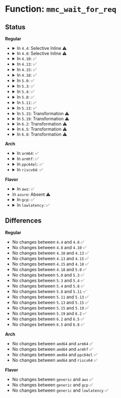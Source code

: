 # Function: <code>mmc_wait_for_req</code>

## Status
<b>Regular</b>
<ul>
<li>
<details>
<summary>In <code>4.4</code>: Selective Inline ⚠️</summary>

```c
void mmc_wait_for_req(struct mmc_host *host, struct mmc_request *mrq);
```

**Collision:** Unique Global

**Inline:** Selective

**Transformation:** False

**Instances:**

```
In drivers/mmc/core/core.c (ffffffff816bf420)
Location: drivers/mmc/core/core.c:650
Inline: True
Inline callers:
  - drivers/mmc/core/core.c:mmc_wait_for_cmd
Direct callers:
  - drivers/mmc/core/mmc_ops.c:mmc_send_cxd_data
  - drivers/mmc/core/mmc_ops.c:mmc_send_bus_test
  - drivers/mmc/core/mmc_ops.c:mmc_send_bus_test
  - drivers/mmc/core/mmc_ops.c:mmc_send_tuning
  - drivers/mmc/core/sd_ops.c:mmc_wait_for_app_cmd
  - drivers/mmc/core/sd_ops.c:mmc_app_send_scr
  - drivers/mmc/core/sd_ops.c:mmc_sd_switch
  - drivers/mmc/core/sd_ops.c:mmc_app_sd_status
  - drivers/mmc/core/sdio_ops.c:mmc_io_rw_extended
  - drivers/mmc/core/sdio_ops.c:mmc_io_rw_extended
```
**Symbols:**

```
ffffffff816bf420-ffffffff816bf447: mmc_wait_for_req (STB_GLOBAL)
```
</details>
</li>
<li>
<details>
<summary>In <code>4.8</code>: Selective Inline ⚠️</summary>

```c
void mmc_wait_for_req(struct mmc_host *host, struct mmc_request *mrq);
```

**Collision:** Unique Global

**Inline:** Selective

**Transformation:** False

**Instances:**

```
In drivers/mmc/core/core.c (ffffffff81721e93)
Location: drivers/mmc/core/core.c:651
Inline: True
Inline callers:
  - drivers/mmc/core/core.c:mmc_wait_for_cmd
Direct callers:
  - drivers/mmc/core/mmc_ops.c:mmc_send_bus_test
  - drivers/mmc/core/mmc_ops.c:mmc_send_bus_test
  - drivers/mmc/core/mmc_ops.c:mmc_send_tuning
  - drivers/mmc/core/mmc_ops.c:mmc_send_cxd_data
  - drivers/mmc/core/sd_ops.c:mmc_app_sd_status
  - drivers/mmc/core/sd_ops.c:mmc_sd_switch
  - drivers/mmc/core/sd_ops.c:mmc_app_send_scr
  - drivers/mmc/core/sd_ops.c:mmc_wait_for_app_cmd
  - drivers/mmc/core/sdio_ops.c:mmc_io_rw_extended
  - drivers/mmc/core/sdio_ops.c:mmc_io_rw_extended
```
**Symbols:**

```
ffffffff81721e20-ffffffff81721e47: mmc_wait_for_req (STB_GLOBAL)
```
</details>
</li>
<li>
<details>
<summary>In <code>4.10</code>: ✅</summary>

```c
void mmc_wait_for_req(struct mmc_host *host, struct mmc_request *mrq);
```

**Collision:** Unique Global

**Inline:** No

**Transformation:** False

**Instances:**

```
In drivers/mmc/core/core.c (ffffffff81754d20)
Location: drivers/mmc/core/core.c:724
Inline: False
Direct callers:
  - drivers/mmc/core/core.c:mmc_wait_for_cmd
  - drivers/mmc/core/mmc_ops.c:mmc_send_bus_test
  - drivers/mmc/core/mmc_ops.c:mmc_send_bus_test
  - drivers/mmc/core/mmc_ops.c:mmc_send_tuning
  - drivers/mmc/core/mmc_ops.c:mmc_send_cxd_data
  - drivers/mmc/core/sd_ops.c:mmc_app_sd_status
  - drivers/mmc/core/sd_ops.c:mmc_sd_switch
  - drivers/mmc/core/sd_ops.c:mmc_app_send_scr
  - drivers/mmc/core/sd_ops.c:mmc_wait_for_app_cmd
  - drivers/mmc/core/sdio_ops.c:mmc_io_rw_extended
  - drivers/mmc/core/sdio_ops.c:mmc_io_rw_extended
```
**Symbols:**

```
ffffffff81754d20-ffffffff81754dfc: mmc_wait_for_req (STB_GLOBAL)
```
</details>
</li>
<li>
<details>
<summary>In <code>4.13</code>: ✅</summary>

```c
void mmc_wait_for_req(struct mmc_host *host, struct mmc_request *mrq);
```

**Collision:** Unique Global

**Inline:** No

**Transformation:** False

**Instances:**

```
In drivers/mmc/core/core.c (ffffffff817728b0)
Location: drivers/mmc/core/core.c:668
Inline: False
Direct callers:
  - drivers/mmc/core/core.c:mmc_wait_for_cmd
  - drivers/mmc/core/mmc_ops.c:mmc_send_bus_test
  - drivers/mmc/core/mmc_ops.c:mmc_send_bus_test
  - drivers/mmc/core/mmc_ops.c:mmc_send_tuning
  - drivers/mmc/core/mmc_ops.c:mmc_send_cxd_data
  - drivers/mmc/core/sd_ops.c:mmc_app_sd_status
  - drivers/mmc/core/sd_ops.c:mmc_sd_switch
  - drivers/mmc/core/sd_ops.c:mmc_app_send_scr
  - drivers/mmc/core/sd_ops.c:mmc_wait_for_app_cmd
  - drivers/mmc/core/sdio_ops.c:mmc_io_rw_extended
  - drivers/mmc/core/sdio_ops.c:mmc_io_rw_extended
```
**Symbols:**

```
ffffffff817728b0-ffffffff8177298c: mmc_wait_for_req (STB_GLOBAL)
```
</details>
</li>
<li>
<details>
<summary>In <code>4.15</code>: ✅</summary>

```c
void mmc_wait_for_req(struct mmc_host *host, struct mmc_request *mrq);
```

**Collision:** Unique Global

**Inline:** No

**Transformation:** False

**Instances:**

```
In drivers/mmc/core/core.c (ffffffff817e8420)
Location: drivers/mmc/core/core.c:822
Inline: False
Direct callers:
  - drivers/mmc/core/core.c:mmc_wait_for_cmd
  - drivers/mmc/core/mmc_ops.c:mmc_send_bus_test
  - drivers/mmc/core/mmc_ops.c:mmc_send_bus_test
  - drivers/mmc/core/mmc_ops.c:mmc_send_tuning
  - drivers/mmc/core/mmc_ops.c:mmc_send_cxd_data
  - drivers/mmc/core/sd_ops.c:mmc_app_sd_status
  - drivers/mmc/core/sd_ops.c:mmc_sd_switch
  - drivers/mmc/core/sd_ops.c:mmc_app_send_scr
  - drivers/mmc/core/sd_ops.c:mmc_wait_for_app_cmd
  - drivers/mmc/core/sdio_ops.c:mmc_io_rw_extended
  - drivers/mmc/core/sdio_ops.c:mmc_io_rw_extended
```
**Symbols:**

```
ffffffff817e8420-ffffffff817e84fc: mmc_wait_for_req (STB_GLOBAL)
```
</details>
</li>
<li>
<details>
<summary>In <code>4.18</code>: ✅</summary>

```c
void mmc_wait_for_req(struct mmc_host *host, struct mmc_request *mrq);
```

**Collision:** Unique Global

**Inline:** No

**Transformation:** False

**Instances:**

```
In drivers/mmc/core/core.c (ffffffff81831830)
Location: drivers/mmc/core/core.c:621
Inline: False
Direct callers:
  - drivers/mmc/core/core.c:mmc_wait_for_cmd
  - drivers/mmc/core/mmc_ops.c:mmc_send_bus_test
  - drivers/mmc/core/mmc_ops.c:mmc_send_bus_test
  - drivers/mmc/core/mmc_ops.c:mmc_send_tuning
  - drivers/mmc/core/mmc_ops.c:mmc_send_cxd_data
  - drivers/mmc/core/sd_ops.c:mmc_app_sd_status
  - drivers/mmc/core/sd_ops.c:mmc_sd_switch
  - drivers/mmc/core/sd_ops.c:mmc_app_send_scr
  - drivers/mmc/core/sd_ops.c:mmc_wait_for_app_cmd
  - drivers/mmc/core/sdio_ops.c:mmc_io_rw_extended
  - drivers/mmc/core/sdio_ops.c:mmc_io_rw_extended
```
**Symbols:**

```
ffffffff81831830-ffffffff818318ee: mmc_wait_for_req (STB_GLOBAL)
```
</details>
</li>
<li>
<details>
<summary>In <code>5.0</code>: ✅</summary>

```c
void mmc_wait_for_req(struct mmc_host *host, struct mmc_request *mrq);
```

**Collision:** Unique Global

**Inline:** No

**Transformation:** False

**Instances:**

```
In drivers/mmc/core/core.c (ffffffff8185d810)
Location: drivers/mmc/core/core.c:621
Inline: False
Direct callers:
  - drivers/mmc/core/core.c:mmc_wait_for_cmd
  - drivers/mmc/core/mmc_ops.c:mmc_send_bus_test
  - drivers/mmc/core/mmc_ops.c:mmc_send_bus_test
  - drivers/mmc/core/mmc_ops.c:mmc_send_tuning
  - drivers/mmc/core/mmc_ops.c:mmc_send_cxd_data
  - drivers/mmc/core/sd_ops.c:mmc_app_sd_status
  - drivers/mmc/core/sd_ops.c:mmc_sd_switch
  - drivers/mmc/core/sd_ops.c:mmc_app_send_scr
  - drivers/mmc/core/sd_ops.c:mmc_wait_for_app_cmd
  - drivers/mmc/core/sdio_ops.c:mmc_io_rw_extended
  - drivers/mmc/core/sdio_ops.c:mmc_io_rw_extended
```
**Symbols:**

```
ffffffff8185d810-ffffffff8185d8ce: mmc_wait_for_req (STB_GLOBAL)
```
</details>
</li>
<li>
<details>
<summary>In <code>5.3</code>: ✅</summary>

```c
void mmc_wait_for_req(struct mmc_host *host, struct mmc_request *mrq);
```

**Collision:** Unique Global

**Inline:** No

**Transformation:** False

**Instances:**

```
In drivers/mmc/core/core.c (ffffffff818a1450)
Location: drivers/mmc/core/core.c:619
Inline: False
Direct callers:
  - drivers/mmc/core/core.c:mmc_wait_for_cmd
  - drivers/mmc/core/mmc_ops.c:mmc_send_bus_test
  - drivers/mmc/core/mmc_ops.c:mmc_send_bus_test
  - drivers/mmc/core/mmc_ops.c:mmc_send_tuning
  - drivers/mmc/core/mmc_ops.c:mmc_send_cxd_data
  - drivers/mmc/core/sd_ops.c:mmc_app_sd_status
  - drivers/mmc/core/sd_ops.c:mmc_sd_switch
  - drivers/mmc/core/sd_ops.c:mmc_app_send_scr
  - drivers/mmc/core/sd_ops.c:mmc_wait_for_app_cmd
  - drivers/mmc/core/sdio_ops.c:mmc_io_rw_extended
  - drivers/mmc/core/sdio_ops.c:mmc_io_rw_extended
```
**Symbols:**

```
ffffffff818a1450-ffffffff818a151c: mmc_wait_for_req (STB_GLOBAL)
```
</details>
</li>
<li>
<details>
<summary>In <code>5.4</code>: ✅</summary>

```c
void mmc_wait_for_req(struct mmc_host *host, struct mmc_request *mrq);
```

**Collision:** Unique Global

**Inline:** No

**Transformation:** False

**Instances:**

```
In drivers/mmc/core/core.c (ffffffff818d3740)
Location: drivers/mmc/core/core.c:619
Inline: False
Direct callers:
  - drivers/mmc/core/core.c:mmc_wait_for_cmd
  - drivers/mmc/core/mmc_ops.c:mmc_send_bus_test
  - drivers/mmc/core/mmc_ops.c:mmc_send_bus_test
  - drivers/mmc/core/mmc_ops.c:mmc_send_tuning
  - drivers/mmc/core/mmc_ops.c:mmc_send_cxd_data
  - drivers/mmc/core/sd_ops.c:mmc_app_sd_status
  - drivers/mmc/core/sd_ops.c:mmc_sd_switch
  - drivers/mmc/core/sd_ops.c:mmc_app_send_scr
  - drivers/mmc/core/sd_ops.c:mmc_wait_for_app_cmd
  - drivers/mmc/core/sdio_ops.c:mmc_io_rw_extended
  - drivers/mmc/core/sdio_ops.c:mmc_io_rw_extended
```
**Symbols:**

```
ffffffff818d3740-ffffffff818d380c: mmc_wait_for_req (STB_GLOBAL)
```
</details>
</li>
<li>
<details>
<summary>In <code>5.8</code>: ✅</summary>

```c
void mmc_wait_for_req(struct mmc_host *host, struct mmc_request *mrq);
```

**Collision:** Unique Global

**Inline:** No

**Transformation:** False

**Instances:**

```
In drivers/mmc/core/core.c (ffffffff819a5e10)
Location: drivers/mmc/core/core.c:602
Inline: False
Direct callers:
  - drivers/mmc/core/core.c:mmc_wait_for_cmd
  - drivers/mmc/core/mmc_ops.c:mmc_send_bus_test
  - drivers/mmc/core/mmc_ops.c:mmc_send_bus_test
  - drivers/mmc/core/mmc_ops.c:mmc_send_tuning
  - drivers/mmc/core/mmc_ops.c:mmc_send_cxd_data
  - drivers/mmc/core/sd_ops.c:mmc_app_sd_status
  - drivers/mmc/core/sd_ops.c:mmc_sd_switch
  - drivers/mmc/core/sd_ops.c:mmc_app_send_scr
  - drivers/mmc/core/sd_ops.c:mmc_wait_for_app_cmd
  - drivers/mmc/core/sdio_ops.c:mmc_io_rw_extended
```
**Symbols:**

```
ffffffff819a5e10-ffffffff819a5edc: mmc_wait_for_req (STB_GLOBAL)
```
</details>
</li>
<li>
<details>
<summary>In <code>5.11</code>: ✅</summary>

```c
void mmc_wait_for_req(struct mmc_host *host, struct mmc_request *mrq);
```

**Collision:** Unique Global

**Inline:** No

**Transformation:** False

**Instances:**

```
In drivers/mmc/core/core.c (ffffffff819a8bc0)
Location: drivers/mmc/core/core.c:602
Inline: False
Direct callers:
  - drivers/mmc/core/core.c:mmc_wait_for_cmd
  - drivers/mmc/core/mmc_ops.c:mmc_send_bus_test
  - drivers/mmc/core/mmc_ops.c:mmc_send_bus_test
  - drivers/mmc/core/mmc_ops.c:mmc_send_tuning
  - drivers/mmc/core/mmc_ops.c:mmc_send_cxd_data
  - drivers/mmc/core/sd_ops.c:mmc_app_sd_status
  - drivers/mmc/core/sd_ops.c:mmc_sd_switch
  - drivers/mmc/core/sd_ops.c:mmc_app_send_scr
  - drivers/mmc/core/sd_ops.c:mmc_wait_for_app_cmd
  - drivers/mmc/core/sdio_ops.c:mmc_io_rw_extended
```
**Symbols:**

```
ffffffff819a8bc0-ffffffff819a8c8c: mmc_wait_for_req (STB_GLOBAL)
```
</details>
</li>
<li>
<details>
<summary>In <code>5.13</code>: ✅</summary>

```c
void mmc_wait_for_req(struct mmc_host *host, struct mmc_request *mrq);
```

**Collision:** Unique Global

**Inline:** No

**Transformation:** False

**Instances:**

```
In drivers/mmc/core/core.c (ffffffff8198d890)
Location: drivers/mmc/core/core.c:603
Inline: False
Direct callers:
  - drivers/mmc/core/core.c:mmc_wait_for_cmd
  - drivers/mmc/core/mmc_ops.c:mmc_send_bus_test
  - drivers/mmc/core/mmc_ops.c:mmc_send_bus_test
  - drivers/mmc/core/mmc_ops.c:mmc_send_tuning
  - drivers/mmc/core/mmc_ops.c:mmc_send_cxd_data
  - drivers/mmc/core/sd_ops.c:mmc_app_sd_status
  - drivers/mmc/core/sd_ops.c:mmc_sd_switch
  - drivers/mmc/core/sd_ops.c:mmc_app_send_scr
  - drivers/mmc/core/sd_ops.c:mmc_wait_for_app_cmd
  - drivers/mmc/core/sdio_ops.c:mmc_io_rw_extended
```
**Symbols:**

```
ffffffff8198d890-ffffffff8198d95c: mmc_wait_for_req (STB_GLOBAL)
```
</details>
</li>
<li>
<details>
<summary>In <code>5.15</code>: Transformation ⚠️</summary>

```c
void mmc_wait_for_req(struct mmc_host *host, struct mmc_request *mrq);
```

**Collision:** Unique Global

**Inline:** No

**Transformation:** True

**Instances:**

```
In drivers/mmc/core/core.c (0)
Location: drivers/mmc/core/core.c:603
Inline: False
Direct callers:
  - drivers/mmc/core/core.c:mmc_wait_for_cmd
  - drivers/mmc/core/mmc_ops.c:mmc_send_bus_test
  - drivers/mmc/core/mmc_ops.c:mmc_send_bus_test
  - drivers/mmc/core/mmc_ops.c:mmc_send_tuning
  - drivers/mmc/core/mmc_ops.c:mmc_send_adtc_data
  - drivers/mmc/core/sd_ops.c:mmc_app_sd_status
  - drivers/mmc/core/sd_ops.c:mmc_app_send_scr
  - drivers/mmc/core/sd_ops.c:mmc_wait_for_app_cmd
  - drivers/mmc/core/sdio_ops.c:mmc_io_rw_extended
```
**Symbols:**

```
ffffffff81d2ce21-ffffffff81d2ce4b: mmc_wait_for_req.cold (STB_LOCAL)
ffffffff81a38ee0-ffffffff81a38fd1: mmc_wait_for_req (STB_GLOBAL)
```
</details>
</li>
<li>
<details>
<summary>In <code>5.19</code>: Transformation ⚠️</summary>

```c
void mmc_wait_for_req(struct mmc_host *host, struct mmc_request *mrq);
```

**Collision:** Unique Global

**Inline:** No

**Transformation:** True

**Instances:**

```
In drivers/mmc/core/core.c (0)
Location: drivers/mmc/core/core.c:603
Inline: False
Direct callers:
  - drivers/mmc/core/core.c:mmc_wait_for_cmd
  - drivers/mmc/core/mmc_ops.c:mmc_send_bus_test
  - drivers/mmc/core/mmc_ops.c:mmc_send_bus_test
  - drivers/mmc/core/mmc_ops.c:mmc_send_tuning
  - drivers/mmc/core/mmc_ops.c:mmc_send_adtc_data
  - drivers/mmc/core/sd_ops.c:mmc_app_sd_status
  - drivers/mmc/core/sd_ops.c:mmc_app_send_scr
  - drivers/mmc/core/sd_ops.c:mmc_wait_for_app_cmd
  - drivers/mmc/core/sdio_ops.c:mmc_io_rw_extended
```
**Symbols:**

```
ffffffff81ef91ca-ffffffff81ef91f4: mmc_wait_for_req.cold (STB_LOCAL)
ffffffff81ba5f90-ffffffff81ba608d: mmc_wait_for_req (STB_GLOBAL)
```
</details>
</li>
<li>
<details>
<summary>In <code>6.2</code>: Transformation ⚠️</summary>

```c
void mmc_wait_for_req(struct mmc_host *host, struct mmc_request *mrq);
```

**Collision:** Unique Global

**Inline:** No

**Transformation:** True

**Instances:**

```
In drivers/mmc/core/core.c (0)
Location: drivers/mmc/core/core.c:602
Inline: False
Direct callers:
  - drivers/mmc/core/core.c:mmc_wait_for_cmd
  - drivers/mmc/core/mmc_ops.c:mmc_send_bus_test
  - drivers/mmc/core/mmc_ops.c:mmc_send_bus_test
  - drivers/mmc/core/mmc_ops.c:mmc_send_tuning
  - drivers/mmc/core/mmc_ops.c:mmc_send_adtc_data
  - drivers/mmc/core/sd_ops.c:mmc_app_sd_status
  - drivers/mmc/core/sd_ops.c:mmc_app_send_scr
  - drivers/mmc/core/sd_ops.c:mmc_wait_for_app_cmd
  - drivers/mmc/core/sdio_ops.c:mmc_io_rw_extended
```
**Symbols:**

```
ffffffff820a94c3-ffffffff820a94ed: mmc_wait_for_req.cold (STB_LOCAL)
ffffffff81d482e0-ffffffff81d483dd: mmc_wait_for_req (STB_GLOBAL)
```
</details>
</li>
<li>
<details>
<summary>In <code>6.5</code>: Transformation ⚠️</summary>

```c
void mmc_wait_for_req(struct mmc_host *host, struct mmc_request *mrq);
```

**Collision:** Unique Global

**Inline:** No

**Transformation:** True

**Instances:**

```
In drivers/mmc/core/core.c (0)
Location: drivers/mmc/core/core.c:602
Inline: False
Direct callers:
  - drivers/mmc/core/core.c:mmc_wait_for_cmd
  - drivers/mmc/core/mmc_ops.c:mmc_send_bus_test
  - drivers/mmc/core/mmc_ops.c:mmc_send_bus_test
  - drivers/mmc/core/mmc_ops.c:mmc_send_tuning
  - drivers/mmc/core/mmc_ops.c:mmc_send_adtc_data
  - drivers/mmc/core/sd_ops.c:mmc_app_sd_status
  - drivers/mmc/core/sd_ops.c:mmc_app_send_scr
  - drivers/mmc/core/sd_ops.c:mmc_wait_for_app_cmd
  - drivers/mmc/core/sdio_ops.c:mmc_io_rw_extended
```
**Symbols:**

```
ffffffff8212a8c2-ffffffff8212a8ec: mmc_wait_for_req.cold (STB_LOCAL)
ffffffff81db2be0-ffffffff81db2cdd: mmc_wait_for_req (STB_GLOBAL)
```
</details>
</li>
<li>
<details>
<summary>In <code>6.8</code>: Transformation ⚠️</summary>

```c
void mmc_wait_for_req(struct mmc_host *host, struct mmc_request *mrq);
```

**Collision:** Unique Global

**Inline:** No

**Transformation:** True

**Instances:**

```
In drivers/mmc/core/core.c (0)
Location: drivers/mmc/core/core.c:607
Inline: False
Direct callers:
  - drivers/mmc/core/core.c:mmc_wait_for_cmd
  - drivers/mmc/core/mmc_ops.c:mmc_send_bus_test
  - drivers/mmc/core/mmc_ops.c:mmc_send_bus_test
  - drivers/mmc/core/mmc_ops.c:mmc_send_tuning
  - drivers/mmc/core/mmc_ops.c:mmc_send_adtc_data
  - drivers/mmc/core/sd_ops.c:mmc_app_sd_status
  - drivers/mmc/core/sd_ops.c:mmc_app_send_scr
  - drivers/mmc/core/sd_ops.c:mmc_wait_for_app_cmd
  - drivers/mmc/core/sdio_ops.c:mmc_io_rw_extended
```
**Symbols:**

```
ffffffff8220c66a-ffffffff8220c694: mmc_wait_for_req.cold (STB_LOCAL)
ffffffff81e6af70-ffffffff81e6b06d: mmc_wait_for_req (STB_GLOBAL)
```
</details>
</li>
</ul>
<b>Arch</b>
<ul>
<li>
<details>
<summary>In <code>arm64</code>: ✅</summary>

```c
void mmc_wait_for_req(struct mmc_host *host, struct mmc_request *mrq);
```

**Collision:** Unique Global

**Inline:** No

**Transformation:** False

**Instances:**

```
In drivers/mmc/core/core.c (ffff800010b2cc88)
Location: drivers/mmc/core/core.c:619
Inline: False
Direct callers:
  - drivers/mmc/core/core.c:mmc_wait_for_cmd
  - drivers/mmc/core/mmc_ops.c:mmc_send_bus_test
  - drivers/mmc/core/mmc_ops.c:mmc_send_bus_test
  - drivers/mmc/core/mmc_ops.c:mmc_send_tuning
  - drivers/mmc/core/mmc_ops.c:mmc_send_cxd_data
  - drivers/mmc/core/sd_ops.c:mmc_app_sd_status
  - drivers/mmc/core/sd_ops.c:mmc_sd_switch
  - drivers/mmc/core/sd_ops.c:mmc_app_send_scr
  - drivers/mmc/core/sd_ops.c:mmc_wait_for_app_cmd
  - drivers/mmc/core/sdio_ops.c:mmc_io_rw_extended
  - drivers/mmc/core/sdio_ops.c:mmc_io_rw_extended
  - drivers/mmc/core/block.c:mmc_blk_mq_rw_recovery
  - drivers/mmc/core/block.c:mmc_sd_num_wr_blocks
  - drivers/mmc/core/block.c:__mmc_blk_ioctl_cmd
```
**Symbols:**

```
ffff800010b2cc88-ffff800010b2cd8c: mmc_wait_for_req (STB_GLOBAL)
```
</details>
</li>
<li>
<details>
<summary>In <code>armhf</code>: ✅</summary>

```c
void mmc_wait_for_req(struct mmc_host *host, struct mmc_request *mrq);
```

**Collision:** Unique Global

**Inline:** No

**Transformation:** False

**Instances:**

```
In drivers/mmc/core/core.c (c0c07fe4)
Location: drivers/mmc/core/core.c:619
Inline: False
Direct callers:
  - drivers/mmc/core/core.c:mmc_wait_for_cmd
  - drivers/mmc/core/mmc_ops.c:mmc_send_bus_test
  - drivers/mmc/core/mmc_ops.c:mmc_send_bus_test
  - drivers/mmc/core/mmc_ops.c:mmc_send_tuning
  - drivers/mmc/core/mmc_ops.c:mmc_send_cxd_data
  - drivers/mmc/core/sd_ops.c:mmc_app_sd_status
  - drivers/mmc/core/sd_ops.c:mmc_sd_switch
  - drivers/mmc/core/sd_ops.c:mmc_app_send_scr
  - drivers/mmc/core/sd_ops.c:mmc_wait_for_app_cmd
  - drivers/mmc/core/sdio_ops.c:mmc_io_rw_extended
  - drivers/mmc/core/sdio_ops.c:mmc_io_rw_extended
  - drivers/mmc/core/block.c:mmc_blk_mq_rw_recovery
  - drivers/mmc/core/block.c:mmc_sd_num_wr_blocks
  - drivers/mmc/core/block.c:__mmc_blk_ioctl_cmd
```
**Symbols:**

```
c0c07fe4-c0c080c4: mmc_wait_for_req (STB_GLOBAL)
```
</details>
</li>
<li>
<details>
<summary>In <code>ppc64el</code>: ✅</summary>

```c
void mmc_wait_for_req(struct mmc_host *host, struct mmc_request *mrq);
```

**Collision:** Unique Global

**Inline:** No

**Transformation:** False

**Instances:**

```
In drivers/mmc/core/core.c (c000000000c25ab0)
Location: drivers/mmc/core/core.c:619
Inline: False
Direct callers:
  - drivers/mmc/core/core.c:mmc_wait_for_cmd
  - drivers/mmc/core/mmc_ops.c:mmc_send_bus_test
  - drivers/mmc/core/mmc_ops.c:mmc_send_bus_test
  - drivers/mmc/core/mmc_ops.c:mmc_send_tuning
  - drivers/mmc/core/mmc_ops.c:mmc_send_cxd_data
  - drivers/mmc/core/sd_ops.c:mmc_app_sd_status
  - drivers/mmc/core/sd_ops.c:mmc_sd_switch
  - drivers/mmc/core/sd_ops.c:mmc_app_send_scr
  - drivers/mmc/core/sd_ops.c:mmc_wait_for_app_cmd
  - drivers/mmc/core/sdio_ops.c:mmc_io_rw_extended
  - drivers/mmc/core/sdio_ops.c:mmc_io_rw_extended
```
**Symbols:**

```
c000000000c25ab0-c000000000c25bf8: mmc_wait_for_req (STB_GLOBAL)
```
</details>
</li>
<li>
<details>
<summary>In <code>riscv64</code>: ✅</summary>

```c
void mmc_wait_for_req(struct mmc_host *host, struct mmc_request *mrq);
```

**Collision:** Unique Global

**Inline:** No

**Transformation:** False

**Instances:**

```
In drivers/mmc/core/core.c (ffffffe000706cf0)
Location: drivers/mmc/core/core.c:619
Inline: False
Direct callers:
  - drivers/mmc/core/core.c:mmc_wait_for_cmd
  - drivers/mmc/core/mmc_ops.c:mmc_send_bus_test
  - drivers/mmc/core/mmc_ops.c:mmc_send_bus_test
  - drivers/mmc/core/mmc_ops.c:mmc_send_tuning
  - drivers/mmc/core/mmc_ops.c:mmc_send_cxd_data
  - drivers/mmc/core/sd_ops.c:mmc_app_sd_status
  - drivers/mmc/core/sd_ops.c:mmc_sd_switch
  - drivers/mmc/core/sd_ops.c:mmc_app_send_scr
  - drivers/mmc/core/sd_ops.c:mmc_wait_for_app_cmd
  - drivers/mmc/core/sdio_ops.c:mmc_io_rw_extended
  - drivers/mmc/core/sdio_ops.c:mmc_io_rw_extended
  - drivers/mmc/core/block.c:mmc_blk_mq_rw_recovery
  - drivers/mmc/core/block.c:mmc_sd_num_wr_blocks
  - drivers/mmc/core/block.c:__mmc_blk_ioctl_cmd
```
**Symbols:**

```
ffffffe000706cf0-ffffffe000706dc6: mmc_wait_for_req (STB_GLOBAL)
```
</details>
</li>
</ul>
<b>Flavor</b>
<ul>
<li>
<details>
<summary>In <code>aws</code>: ✅</summary>

```c
void mmc_wait_for_req(struct mmc_host *host, struct mmc_request *mrq);
```

**Collision:** Unique Global

**Inline:** No

**Transformation:** False

**Instances:**

```
In drivers/mmc/core/core.c (ffffffff81877100)
Location: drivers/mmc/core/core.c:619
Inline: False
Direct callers:
  - drivers/mmc/core/core.c:mmc_wait_for_cmd
  - drivers/mmc/core/mmc_ops.c:mmc_send_bus_test
  - drivers/mmc/core/mmc_ops.c:mmc_send_bus_test
  - drivers/mmc/core/mmc_ops.c:mmc_send_tuning
  - drivers/mmc/core/mmc_ops.c:mmc_send_cxd_data
  - drivers/mmc/core/sd_ops.c:mmc_app_sd_status
  - drivers/mmc/core/sd_ops.c:mmc_sd_switch
  - drivers/mmc/core/sd_ops.c:mmc_app_send_scr
  - drivers/mmc/core/sd_ops.c:mmc_wait_for_app_cmd
  - drivers/mmc/core/sdio_ops.c:mmc_io_rw_extended
  - drivers/mmc/core/sdio_ops.c:mmc_io_rw_extended
```
**Symbols:**

```
ffffffff81877100-ffffffff818771cc: mmc_wait_for_req (STB_GLOBAL)
```
</details>
</li>
<li>
In <code>azure</code>: Absent ⚠️
</li>
<li>
<details>
<summary>In <code>gcp</code>: ✅</summary>

```c
void mmc_wait_for_req(struct mmc_host *host, struct mmc_request *mrq);
```

**Collision:** Unique Global

**Inline:** No

**Transformation:** False

**Instances:**

```
In drivers/mmc/core/core.c (ffffffff818c85a0)
Location: drivers/mmc/core/core.c:619
Inline: False
Direct callers:
  - drivers/mmc/core/core.c:mmc_wait_for_cmd
  - drivers/mmc/core/mmc_ops.c:mmc_send_bus_test
  - drivers/mmc/core/mmc_ops.c:mmc_send_bus_test
  - drivers/mmc/core/mmc_ops.c:mmc_send_tuning
  - drivers/mmc/core/mmc_ops.c:mmc_send_cxd_data
  - drivers/mmc/core/sd_ops.c:mmc_app_sd_status
  - drivers/mmc/core/sd_ops.c:mmc_sd_switch
  - drivers/mmc/core/sd_ops.c:mmc_app_send_scr
  - drivers/mmc/core/sd_ops.c:mmc_wait_for_app_cmd
  - drivers/mmc/core/sdio_ops.c:mmc_io_rw_extended
  - drivers/mmc/core/sdio_ops.c:mmc_io_rw_extended
```
**Symbols:**

```
ffffffff818c85a0-ffffffff818c866c: mmc_wait_for_req (STB_GLOBAL)
```
</details>
</li>
<li>
<details>
<summary>In <code>lowlatency</code>: ✅</summary>

```c
void mmc_wait_for_req(struct mmc_host *host, struct mmc_request *mrq);
```

**Collision:** Unique Global

**Inline:** No

**Transformation:** False

**Instances:**

```
In drivers/mmc/core/core.c (ffffffff818e50c0)
Location: drivers/mmc/core/core.c:619
Inline: False
Direct callers:
  - drivers/mmc/core/core.c:mmc_wait_for_cmd
  - drivers/mmc/core/mmc_ops.c:mmc_send_bus_test
  - drivers/mmc/core/mmc_ops.c:mmc_send_bus_test
  - drivers/mmc/core/mmc_ops.c:mmc_send_tuning
  - drivers/mmc/core/mmc_ops.c:mmc_send_cxd_data
  - drivers/mmc/core/sd_ops.c:mmc_app_sd_status
  - drivers/mmc/core/sd_ops.c:mmc_sd_switch
  - drivers/mmc/core/sd_ops.c:mmc_app_send_scr
  - drivers/mmc/core/sd_ops.c:mmc_wait_for_app_cmd
  - drivers/mmc/core/sdio_ops.c:mmc_io_rw_extended
  - drivers/mmc/core/sdio_ops.c:mmc_io_rw_extended
```
**Symbols:**

```
ffffffff818e50c0-ffffffff818e518c: mmc_wait_for_req (STB_GLOBAL)
```
</details>
</li>
</ul>

## Differences
<b>Regular</b>
<ul>
<li>
No changes between <code>4.4</code> and <code>4.8</code> ✅
</li>
<li>
No changes between <code>4.8</code> and <code>4.10</code> ✅
</li>
<li>
No changes between <code>4.10</code> and <code>4.13</code> ✅
</li>
<li>
No changes between <code>4.13</code> and <code>4.15</code> ✅
</li>
<li>
No changes between <code>4.15</code> and <code>4.18</code> ✅
</li>
<li>
No changes between <code>4.18</code> and <code>5.0</code> ✅
</li>
<li>
No changes between <code>5.0</code> and <code>5.3</code> ✅
</li>
<li>
No changes between <code>5.3</code> and <code>5.4</code> ✅
</li>
<li>
No changes between <code>5.4</code> and <code>5.8</code> ✅
</li>
<li>
No changes between <code>5.8</code> and <code>5.11</code> ✅
</li>
<li>
No changes between <code>5.11</code> and <code>5.13</code> ✅
</li>
<li>
No changes between <code>5.13</code> and <code>5.15</code> ✅
</li>
<li>
No changes between <code>5.15</code> and <code>5.19</code> ✅
</li>
<li>
No changes between <code>5.19</code> and <code>6.2</code> ✅
</li>
<li>
No changes between <code>6.2</code> and <code>6.5</code> ✅
</li>
<li>
No changes between <code>6.5</code> and <code>6.8</code> ✅
</li>
</ul>
<b>Arch</b>
<ul>
<li>
No changes between <code>amd64</code> and <code>arm64</code> ✅
</li>
<li>
No changes between <code>amd64</code> and <code>armhf</code> ✅
</li>
<li>
No changes between <code>amd64</code> and <code>ppc64el</code> ✅
</li>
<li>
No changes between <code>amd64</code> and <code>riscv64</code> ✅
</li>
</ul>
<b>Flavor</b>
<ul>
<li>
No changes between <code>generic</code> and <code>aws</code> ✅
</li>
<li>
No changes between <code>generic</code> and <code>gcp</code> ✅
</li>
<li>
No changes between <code>generic</code> and <code>lowlatency</code> ✅
</li>
</ul>
